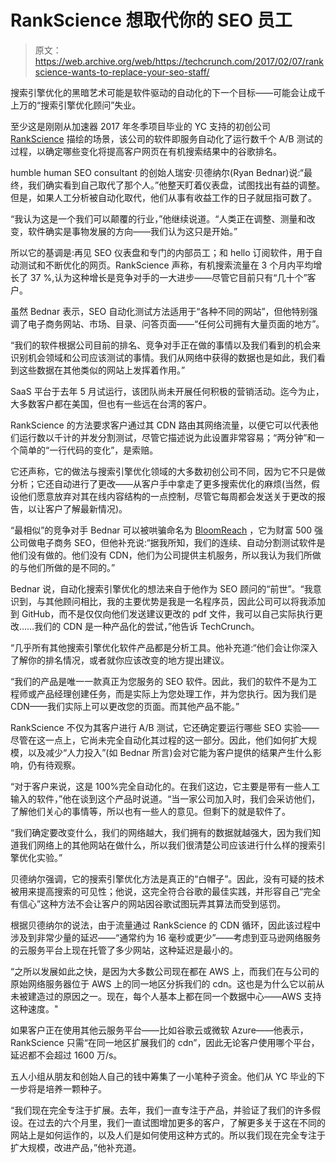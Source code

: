 # RankScience 想取代你的 SEO 员工 

> 原文：<https://web.archive.org/web/https://techcrunch.com/2017/02/07/rankscience-wants-to-replace-your-seo-staff/>

搜索引擎优化的黑暗艺术可能是软件驱动的自动化的下一个目标——可能会让成千上万的“搜索引擎优化顾问”失业。

至少这是刚刚从加速器 2017 年冬季项目毕业的 YC 支持的初创公司 [RankScience](https://web.archive.org/web/20221207183223/https://www.rankscience.com/) 描绘的场景，该公司的软件即服务自动化了运行数千个 A/B 测试的过程，以确定哪些变化将提高客户网页在有机搜索结果中的谷歌排名。

humble human SEO consultant 的创始人瑞安·贝德纳尔(Ryan Bednar)说:“最终，我们确实看到自己取代了那个人。”他整天盯着仪表盘，试图找出有益的调整。但是，如果人工分析被自动化取代，他们从事有收益工作的日子就屈指可数了。

“我认为这是一个我们可以颠覆的行业，”他继续说道。“人类正在调整、测量和改变，软件确实是事物发展的方向——我们认为这只是开始。”

所以它的基调是:再见 SEO 仪表盘和专门的内部员工；和 hello 订阅软件，用于自动测试和不断优化的网页。RankScience 声称，有机搜索流量在 3 个月内平均增长了 37 %,认为这种增长是竞争对手的一大进步——尽管它目前只有“几十个”客户。

虽然 Bednar 表示，SEO 自动化测试方法适用于“各种不同的网站”，但他特别强调了电子商务网站、市场、目录、问答页面——“任何公司拥有大量页面的地方”。

“我们的软件根据公司目前的排名、竞争对手正在做的事情以及我们看到的机会来识别机会领域和公司应该测试的事情。我们从网络中获得的数据也是如此，我们看到这些数据在其他类似的网站上发挥着作用。”

SaaS 平台于去年 5 月试运行，该团队尚未开展任何积极的营销活动。迄今为止，大多数客户都在美国，但也有一些远在台湾的客户。

RankScience 的方法要求客户通过其 CDN 路由其网络流量，以便它可以代表他们运行数以千计的并发分割测试，尽管它描述说为此设置非常容易；“两分钟”和一个简单的“一行代码的变化”，是索赔。

它还声称，它的做法与搜索引擎优化领域的大多数初创公司不同，因为它不只是做分析；它还自动进行了更改——从客户手中拿走了更多搜索优化的麻烦(当然，假设他们愿意放弃对其在线内容结构的一点控制，尽管它每周都会发送关于更改的报告，以让客户了解最新情况)。

“最相似”的竞争对手 Bednar 可以被哄骗命名为 [BloomReach](https://web.archive.org/web/20221207183223/http://bloomreach.com/) ，它为财富 500 强公司做电子商务 SEO，但他补充说:“据我所知，我们的连续、自动分割测试软件是他们没有做的。他们没有 CDN，他们为公司提供主机服务，所以我认为我们所做的与他们所做的是不同的。”

Bednar 说，自动化搜索引擎优化的想法来自于他作为 SEO 顾问的“前世”。“我意识到，与其他顾问相比，我的主要优势是我是一名程序员，因此公司可以将我添加到 GitHub，而不是仅仅向他们发送建议更改的 pdf 文件，我可以自己实际执行更改……我们的 CDN 是一种产品化的尝试，”他告诉 TechCrunch。

“几乎所有其他搜索引擎优化软件产品都是分析工具。他补充道:“他们会让你深入了解你的排名情况，或者就你应该改变的地方提出建议。

“我们的产品是唯一一款真正为您服务的 SEO 软件。因此，我们的软件不是为工程师或产品经理创建任务，而是实际上为您处理工作，并为您执行。因为我们是 CDN——我们实际上可以更改您的页面。而其他产品不能。”

RankScience 不仅为其客户进行 A/B 测试，它还确定要运行哪些 SEO 实验——尽管在这一点上，它尚未完全自动化其过程的这一部分。因此，他们如何扩大规模，以及减少“人力投入”(如 Bednar 所言)会对它能为客户提供的结果产生什么影响，仍有待观察。

“对于客户来说，这是 100%完全自动化的。在我们这边，它主要是带有一些人工输入的软件，”他在谈到这个产品时说道。“当一家公司加入时，我们会采访他们，了解他们关心的事情等，所以也有一些人的意见。但剩下的就是软件了。

“我们确定要改变什么，我们的网络越大，我们拥有的数据就越强大，因为我们知道我们网络上的其他网站在做什么，所以我们很清楚公司应该进行什么样的搜索引擎优化实验。”

贝德纳尔强调，它的搜索引擎优化方法是真正的“白帽子”。因此，没有可疑的技术被用来提高搜索的可见性；他说，这完全符合谷歌的最佳实践，并形容自己“完全有信心”这种方法不会让客户的网站因谷歌试图玩弄其算法而受到惩罚。

根据贝德纳尔的说法，由于流量通过 RankScience 的 CDN 循环，因此该过程中涉及到非常少量的延迟——“通常约为 16 毫秒或更少”——考虑到亚马逊网络服务的云服务平台上现在托管了多少网站，这种延迟是最小的。

“之所以发展如此之快，是因为大多数公司现在都在 AWS 上，而我们在与公司的原始网络服务器位于 AWS 上的同一地区分拆我们的 cdn。这也是为什么它以前从未被建造过的原因之一。现在，每个人基本上都在同一个数据中心——AWS 支持这种速度。"

如果客户正在使用其他云服务平台——比如谷歌云或微软 Azure——他表示，RankScience 只需“在同一地区扩展我们的 cdn”，因此无论客户使用哪个平台，延迟都不会超过 1600 万/s。

五人小组从朋友和创始人自己的钱中筹集了一小笔种子资金。他们从 YC 毕业的下一步将是培养一颗种子。

“我们现在完全专注于扩展。去年，我们一直专注于产品，并验证了我们的许多假设。在过去的六个月里，我们一直试图增加更多的客户，了解更多关于这在不同的网站上是如何运作的，以及人们是如何使用这种方式的。所以我们现在完全专注于扩大规模，改进产品，”他补充道。